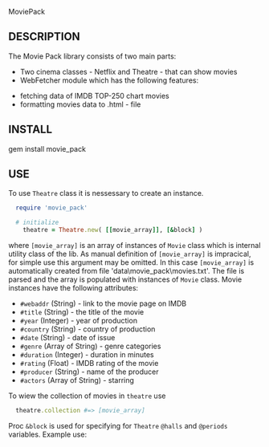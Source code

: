 MoviePack

## DESCRIPTION

The Movie Pack library consists of two main parts:

 * Two cinema classes - Netflix and Theatre - that can show movies
 * WebFetcher module which has the following features:
  - fetching data of IMDB TOP-250 chart movies
  - formatting movies data to .html - file

## INSTALL

  gem install movie_pack

## USE
 To use `Theatre` class it is nessessary to create an instance.
  ```ruby
    require 'movie_pack'

    # initialize
      theatre = Theatre.new( [[movie_array]], [&block] )
  ```
 where `[movie_array]` is an array of instances of `Movie` class which is internal utility class of the lib.
 As manual definition of `[movie_array]` is impracical, for simple use this argument may be omitted. In this
 case `[movie_array]` is automatically created from file 'data\movie_pack\movies.txt'. The file is parsed and
 the array is populated with instances of `Movie` class. Movie instances have the following attributes:
  - `#webaddr` (String) - link to the movie page on IMDB
  - `#title` (String) - the title of the movie
  - `#year` (Integer) - year of production
  - `#country` (String) - country of production
  - `#date` (String) - date of issue
  - `#genre` (Array of String) - genre categories
  - `#duration` (Integer) - duration in minutes
  - `#rating` (Float) - IMDB rating of the movie
  - `#producer` (String) - name of the producer
  - `#actors` (Array of String) - starring

 To wiew the collection of movies in `theatre` use
  ```ruby
    theatre.collection #=> [movie_array]
  ```

  Proc `&block` is used for specifying for `Theatre` `@halls` and `@periods` variables.
  Example use:
    


